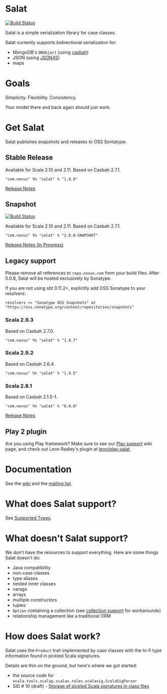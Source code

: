 # Salat

[![Build Status](https://travis-ci.org/salat/salat.svg?branch=master)](https://travis-ci.org/salat/salat)

Salat is a simple serialization library for case classes.

Salat currently supports bidirectional serialization for:

- MongoDB's `DBObject` (using [casbah][casbah])
- JSON (using [JSON4S][JSON4S])
- maps

# Goals

Simplicity.  Flexibility.  Consistency.

Your model there and back again should just work.

# Get Salat

Salat publishes snapshots and releases to OSS Sontatype.

## Stable Release

Available for Scala 2.10 and 2.11. Based on Casbah 2.7.1.

    "com.novus" %% "salat" % "1.9.9"

[Release Notes](https://github.com/novus/salat/blob/master/notes/1.9.9.markdown)

## Snapshot

[![Build Status](https://secure.travis-ci.org/novus/salat.png)](http://travis-ci.org/novus/salat)

Available for Scala 2.10 and 2.11. Based on Casbah 2.7.1.

    "com.novus" %% "salat" % "2.0.0-SNAPSHOT"

[Release Notes (In Progress)](https://github.com/novus/salat/blob/master/notes/2.0.0.markdown)

## Legacy support

Please remove all references to `repo.novus.com` from your build files.  After 0.0.8, Salat will be hosted exclusively by Sonatype.

If you are not using sbt 0.11.2+, explicitly add OSS Sonatype to your resolvers:

    resolvers += "Sonatype OSS Snapshots" at "https://oss.sonatype.org/content/repositories/snapshots"

### Scala 2.9.3

Based on Casbah 2.7.0.

    "com.novus" %% "salat" % "1.9.7"

### Scala 2.9.2

Based on Casbah 2.6.4.

    "com.novus" %% "salat" % "1.9.5"

### Scala 2.8.1

Based on Casbah 2.1.5-1.

    "com.novus" %% "salat" % "0.0.8"

[Release Notes](http://notes.implicit.ly/post/25793638048/salat-0-0-8)

## Play 2 plugin

Are you using Play framework?  Make sure to see our [Play support][play-salat] wiki page, and check out Leon Radley's plugin at [leon/play-salat][play-salat-plugin].

# Documentation

See the [wiki][wiki] and the [mailing list][group].

# What does Salat support?

See [Supported Types][types].

# What doesn't Salat support?

We don't have the resources to support everything.  Here are some things Salat doesn't do:

- Java compatibility
- non-case classes
- type aliases
- nested inner classes
- varags
- arrays
- multiple constructors
- tuples
- `Option` containing a collection (see [collection support][collections] for workarounds)
- relationship management like a traditional ORM

# How does Salat work?

Salat uses the `Product` trait implemented by case classes with the hi-fi type information found in pickled Scala signatures.

Details are thin on the ground, but here's where we got started:

- the source code for `scala.tools.scalap.scalax.rules.scalasig.ScalaSigParser`
- SID # 10 (draft) - [Storage of pickled Scala signatures in class files][sid10]

[types]: https://github.com/salat/salat/wiki/SupportedTypes
[wiki]: https://github.com/salat/salat/wiki
[casbah]: https://github.com/mongodb/casbah/
[JSON4S]: http://json4s.org/
[group]: http://groups.google.com/group/scala-salat
[play-salat]: https://github.com/salat/salat/wiki/SalatWithPlay2
[play-salat-plugin]: https://github.com/leon/play-salat
[sid10]: http://www.scala-lang.org/sid/10
[typehint]: https://github.com/salat/salat/wiki/TypeHints
[collections]: https://github.com/salat/salat/wiki/Collections
